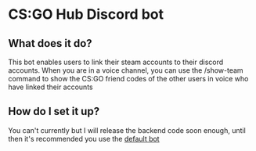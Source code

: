 # CS:GO Hub Discord bot

## What does it do?
This bot enables users to link their steam accounts to their discord accounts.
When you are in a voice channel, you can use the /show-team command to show the CS:GO friend codes of the other users in voice who have linked their accounts

## How do I set it up?
You can't currently but I will release the backend code soon enough, until then it's recommended you use the [default bot](https://discord.com/api/oauth2/authorize?client_id=1012444172369805342&permissions=551954680848&scope=applications.commands%20bot)